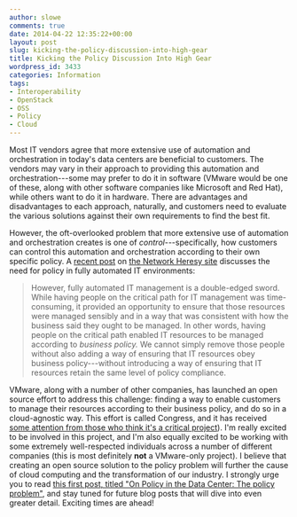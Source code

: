 ```yaml
---
author: slowe
comments: true
date: 2014-04-22 12:35:22+00:00
layout: post
slug: kicking-the-policy-discussion-into-high-gear
title: Kicking the Policy Discussion Into High Gear
wordpress_id: 3433
categories: Information
tags:
- Interoperability
- OpenStack
- OSS
- Policy
- Cloud
---
```


Most IT vendors agree that more extensive use of automation and orchestration in today's data centers are beneficial to customers. The vendors may vary in their approach to providing this automation and orchestration---some may prefer to do it in software (VMware would be one of these, along with other software companies like Microsoft and Red Hat), while others want to do it in hardware. There are advantages and disadvantages to each approach, naturally, and customers need to evaluate the various solutions against their own requirements to find the best fit.

However, the oft-overlooked problem that more extensive use of automation and orchestration creates is one of _control_---specifically, how customers can control this automation and orchestration according to their own specific policy. A [recent post](http://networkheresy.com/) on [the Network Heresy site](http://networkheresy.com/) discusses the need for policy in fully automated IT environments:

>However, fully automated IT management is a double-edged sword. While having people on the critical path for IT management was time-consuming, it provided an opportunity to ensure that those resources were managed sensibly and in a way that was consistent with how the business said they ought to be managed. In other words, having people on the critical path enabled IT resources to be managed according to _business policy._ We cannot simply remove those people without also adding a way of ensuring that IT resources obey business policy---without introducing a way of ensuring that IT resources retain the same level of policy compliance.

VMware, along with a number of other companies, has launched an open source effort to address this challenge: finding a way to enable customers to manage their resources according to their business policy, and do so in a cloud-agnostic way. This effort is called Congress, and it has received [some attention from those who think it's a critical project](http://sarob.com/2014/03/my-take-on-openstack-projects-congress-part-1-of-10/)). I'm really excited to be involved in this project, and I'm also equally excited to be working with some extremely well-respected individuals across a number of different companies (this is most definitely **not** a VMware-only project). I believe that creating an open source solution to the policy problem will further the cause of cloud computing and the transformation of our industry. I strongly urge you to read [this first post, titled "On Policy in the Data Center: The policy problem"](http://networkheresy.com/2014/04/22/on-policy-in-the-data-center-the-policy-problem/), and stay tuned for future blog posts that will dive into even greater detail. Exciting times are ahead!
